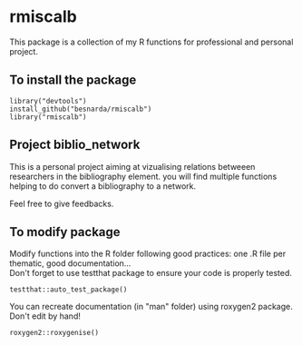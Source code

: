 # rmiscalb

This package is a collection of my R functions for professional and personal project.

## To install the package

```
library("devtools")
install_github("besnarda/rmiscalb")
library("rmiscalb")
```

## Project biblio_network

This is a personal project aiming at vizualising relations betweeen researchers in the bibliography element. you will find multiple functions helping to do convert a bibliography to a network.

Feel free to give feedbacks.

## To modify package

Modify functions into the R folder following good practices: one .R file per thematic, good documentation...  
Don't forget to use testthat package to ensure your code is properly tested.
```
testthat::auto_test_package()
```
You can recreate documentation (in "man" folder) using roxygen2 package. Don't edit by hand!
```
roxygen2::roxygenise()
```
